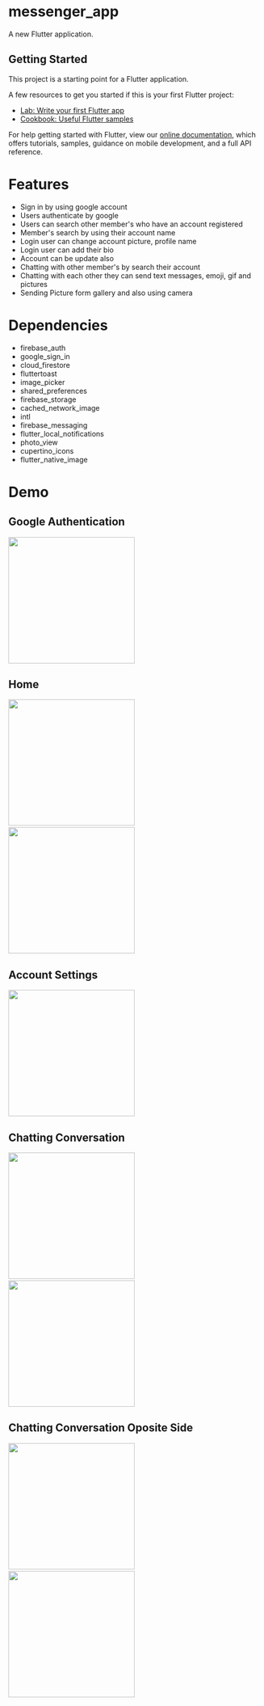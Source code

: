 # messenger_app

A new Flutter application.

## Getting Started

This project is a starting point for a Flutter application.

A few resources to get you started if this is your first Flutter project:

- [Lab: Write your first Flutter app](https://flutter.dev/docs/get-started/codelab)
- [Cookbook: Useful Flutter samples](https://flutter.dev/docs/cookbook)

For help getting started with Flutter, view our
[online documentation](https://flutter.dev/docs), which offers tutorials,
samples, guidance on mobile development, and a full API reference.

# Features
<ul>
  <li>Sign in by using google account</li>
  <li>Users authenticate by google</li>
  <li>Users can search other member's who have an account registered</li>
  <li>Member's search by using their account name</li>
  <li>Login user can change account picture, profile name</li>
  <li>Login user can add their bio</li>
  <li>Account can be update also</li>
  <li>Chatting with other member's by search their account</li>
  <li>Chatting with each other they can send text messages, emoji, gif and pictures</li>
  <li>Sending Picture form gallery and also using camera</li>
</ul> 

# Dependencies
<ul>
  <li>firebase_auth</li>
  <li>google_sign_in</li>
  <li>cloud_firestore</li>
  <li>fluttertoast</li>
  <li>image_picker</li>
  <li>shared_preferences</li>
  <li>firebase_storage</li>
  <li>cached_network_image</li>
  <li>intl</li>
  <li>firebase_messaging</li>
  <li>flutter_local_notifications</li>
  <li>photo_view</li>
  <li>cupertino_icons</li>
  <li>flutter_native_image</li>
</ul> 

# Demo
## Google Authentication
<img src="Screenshots/Messenger Login_page.jpg" width=250>

## Home
<img src="Screenshots/Messenger Search User.jpg" width=250>&nbsp;&nbsp;&nbsp;&nbsp;<img src="Screenshots/Messenger Searched.jpg" width=250>

## Account Settings
<img src="Screenshots/Messenger AccountPage.jpg" width=250>

## Chatting Conversation
<img src="Screenshots/Messenger Chatting.jpg" width=250>&nbsp;&nbsp;&nbsp;&nbsp;<img src="Screenshots/Messenger Chatting2.jpg" width=250>

## Chatting Conversation Oposite Side
<img src="Screenshots/Messenger Chatting Oposite.jpg" width=250>&nbsp;&nbsp;&nbsp;&nbsp;<img src="Screenshots/Messenger Chatting Oposite2.jpg" width=250>
